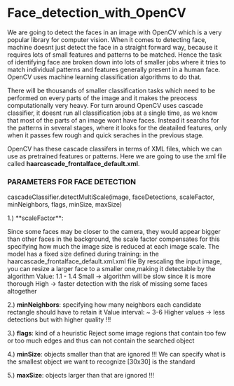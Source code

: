 # Face_detection_with_OpenCV

We are going to detect the faces in an image with OpenCV which is a very popular library for computer vision. When it comes to detecting face, machine doesnt just
detect the face in a straight forward way, because it requires lots of small features and patterns to be matched. Hence the task of identifying face are broken down
into lots of smaller jobs where it tries to match individual patterns and features generally present in a human face. OpenCV uses machine learning classification
algorithms to do that.

There will be thousands of smaller classification tasks which need to be performed on every parts of the image and it makes the preocess computationally very heavy.
For turn around OpenCV uses cascade classifier, it doesnt run all classification jobs at a single time, as we know that most of the parts of an image wont have faces.
Instead it searchs for the patterns in several stages, where it looks for the deatailed features, only when it passes few rough and quick seraches in the previous
stage.

OpenCV has these cascade classifers in terms of XML files, which we can use as pretrained features or patterns. Here we are going to use the xml file called 
**haarcascade_frontalface_default.xml**.

### PARAMETERS FOR FACE DETECTION
cascadeClassifier.detectMultiScale(image, faceDetections, scaleFactor, minNeighbors, flags, minSize, maxSize)
<p>1.) **scaleFactor**:</p>
Since some faces may be closer to the camera, they would appear bigger than other faces in the background, the scale factor compensates for this specifying how much
the image size is reduced at each image scale.
The model has a fixed size defined during training: in the haarcascade_frontalface_default.xml.xml file
By rescaling the input image, you can resize a larger face to a smaller one,making it detectable by the algorithm
Value: 1.1 - 1.4
			Small -> algorithm will be slow since it is more thorough
			High -> faster detection with the risk of missing some faces altogether

 2.) **minNeighbors**: specifying how many neighbors each candidate rectangle should have to retain it
 			Value interval: ~ 3-6
 				Higher values -> less detections but with higher quality !!!

 3.) **flags**: kind of a heuristic
 		Reject some image regions that contain too few or too much edges
 			 and thus can not contain the searched object

 4.) **minSize**: objects smaller than that are ignored !!!
 			We can specify what is the smallest object we want to recognize
 					[30x30] is the standard

 5.) **maxSize**: objects larger than that are ignored !!!


